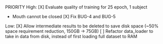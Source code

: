 PRIORITY
High:
[X] Evaluate quality of training for 25 epoch, 1 subject
  - Mouth cannot be closed
[X] Fix BUG-4 and BUG-5

Low:
[X] Allow intermediate results to be deleted to save disk space (~50% space requirement reduction, 150GB -> 75GB)
[ ] Refactor data_loader to take in data from disk, instead of first loading full dataset to RAM
